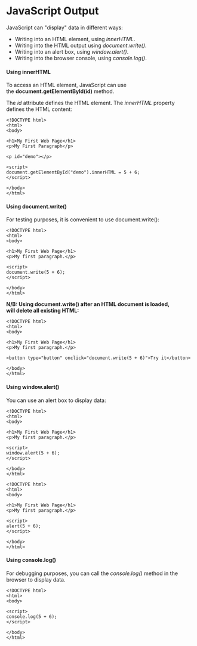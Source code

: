 # JavaScript Output
JavaScript can "display" data in different ways:

- Writing into an HTML element, using *innerHTML*.
- Writing into the HTML output using *document.write()*.
- Writing into an alert box, using *window.alert()*.
- Writing into the browser console, using c*onsole.log()*.


#### Using innerHTML

To access an HTML element, JavaScript can use the **document.getElementById(id)** method.

The *id* attribute defines the HTML element. The *innerHTML* property defines the HTML content:

```
<!DOCTYPE html>
<html>
<body>

<h1>My First Web Page</h1>
<p>My First Paragraph</p>

<p id="demo"></p>

<script>
document.getElementById("demo").innerHTML = 5 + 6;
</script>

</body>
</html>
```

#### Using document.write()

For testing purposes, it is convenient to use document.write():

```
<!DOCTYPE html>
<html>
<body>

<h1>My First Web Page</h1>
<p>My first paragraph.</p>

<script>
document.write(5 + 6);
</script>

</body>
</html>
```

**N/B: Using document.write() after an HTML document is loaded, will delete all existing HTML:**

```
<!DOCTYPE html>
<html>
<body>

<h1>My First Web Page</h1>
<p>My first paragraph.</p>

<button type="button" onclick="document.write(5 + 6)">Try it</button>

</body>
</html>
```

#### Using window.alert()

You can use an alert box to display data:

```
<!DOCTYPE html>
<html>
<body>

<h1>My First Web Page</h1>
<p>My first paragraph.</p>

<script>
window.alert(5 + 6);
</script>

</body>
</html>
```
```
<!DOCTYPE html>
<html>
<body>

<h1>My First Web Page</h1>
<p>My first paragraph.</p>

<script>
alert(5 + 6);
</script>

</body>
</html>
```


#### Using console.log()

For debugging purposes, you can call the *console.log()* method in the browser to display data.

```
<!DOCTYPE html>
<html>
<body>

<script>
console.log(5 + 6);
</script>

</body>
</html>
```